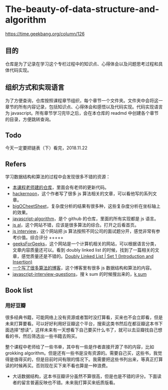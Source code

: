 # The-beauty-of-data-structure-and-algorithm
https://time.geekbang.org/column/126

## 目的
仓库是为了记录在学习这个专栏过程中的知识点、心得体会以及问题思考过程和具体代码实现。

## 组织方式和实现语言
为了方便查询，仓库按照课程章节组织，每个章节一个文件夹。文件夹中会将这一章节的所有内容记录，包括知识点、心得体会和感悟以及代码实现。代码实现语言为 javascript。所有章节学习完毕之后，会在本仓库的 readmd 中创建各个章节的目录，方便跳转查询。

## Todo
今天一定要把链表（下）看完，2018.11.22

## Refers
学习数据结构和算法的过程中会发现很多不错的资源：
- [本课程老师建的仓库](https://github.com/wangzheng0822/algo)，里面会有老师的更新代码。
- [hackernoon](https://hackernoon.com/programming-with-js-insertion-sort-1316df8354f5)，这个作者写了很多 js 算法相关的文章，可以看他写的系列文章。
- [bigOCheetSheet](http://bigocheatsheet.com/)，复杂度分析的结果有很多种，这些复杂度分析在坐标轴上的效果。
- [javascript-algorithm](https://github.com/trekhleb/javascript-algorithms)，是个 github 的仓库，里面的所有实现都是 js 语言。
- [js al](https://mgechev.github.io/javascript-algorithms/graphs_searching_dfs.js.html)，这个网站不错，应该是很多算法的综合。打开之后看首页。
- [js interview](https://js-algorithms.tutorialhorizon.com/2015/10/12/binary-tree-traversal/)，这个网站把 js 算法按照不同公司的面试题分开，感觉非常有参考价值。综合评分 +++++
- [geeksForGeeks](https://www.geeksforgeeks.org/)，这个网站是一个计算机相关的网站，可以根据语言分类，文章内容质量还可以。看到 doubly linked list 的时候，找到了一篇相关的文章，感觉质量还是不错的。[Doubly Linked List | Set 1 (Introduction and Insertion)](https://www.geeksforgeeks.org/doubly-linked-list/)
- [一个写了很多算法的博客](http://blog.benoitvallon.com/)，这个博客里有很多 js 数据结构和算法的内容。
- [javascript-interview-questions](https://javascriptinterviewquestions.com/)，搜 k sum 的时候搜出来的，[k sum](https://javascriptinterviewquestions.com/k-sum/)

## Book list
### 用好豆瓣
很多经典书籍，可能网络上没有资源或者暂时没打算看，买来也不会立即看，但是未来打算要看。可以好好利用好豆瓣这个平台，搜索这类书然后在都豆瓣这本书下面选择“想读”，这样未来有一天想看下自己要买什么书了，就可以去豆瓣找自己想看的书，然后筛选出一些书籍去购买。

整个课程中老师给了一些书单，其中有一些是作者直接开源了书的内容，比如 grokking algorithm。但是还有一些书是没有资源的。需要自己买，这些书，我觉得是值得买的，但是目前时间有限的情况下。我需要把这些书列出来，等真正打算读的时候再买。否则现在买下来不看也算是一种浪费。
- 大话数据结构，这本书豆瓣评分虽然不算很高，但是也是不错的评分。下面读者的留言普遍反映也不错。未来我打算买来纸质版看。
